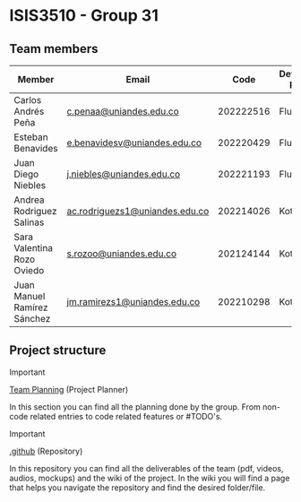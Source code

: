 # ISIS3510 - Group 31

## Team members

|Member|Email|Code|Development Platform|Github User|
|---|---|---|---|---|
|Carlos Andrés Peña|c.penaa@uniandes.edu.co|202222516|Flutter|carandp|
|Esteban Benavides|e.benavidesv@uniandes.edu.co|202220429|Flutter|estbv|
|Juan Diego Niebles|j.niebles@uniandes.edu.co|202221193|Flutter|juandnn|
|Andrea Rodriguez Salinas|ac.rodriguezs1@uniandes.edu.co|202214026|Kotlin|acrodriguezs1|
|Sara Valentina Rozo Oviedo|s.rozoo@uniandes.edu.co|202124144|Kotlin|srozoo03|
|Juan Manuel Ramírez Sánchez|jm.ramirezs1@uniandes.edu.co|202210298|Kotlin|juanrs10|

## Project structure

> [!IMPORTANT]
> [Team Planning](https://github.com/orgs/ISIS3510-202520/projects/1) (Project Planner)

In this section you can find all the planning done by the group. From non-code related entries to code related features or #TODO's.

> [!IMPORTANT]
> [.github](https://github.com/ISIS3510-202520/.github) (Repository)

In this repository you can find all the deliverables of the team (pdf, videos, audios, mockups) and the wiki of the project. In the wiki you will find a page that helps you navigate the repository and find the desired folder/file.